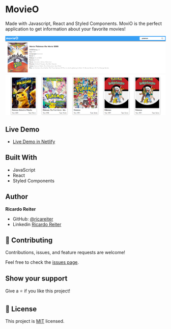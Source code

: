 # MovieO

Made with Javascript, React and Styled Components. MoviO is the perfect application to get information about your favorite movies!

<p>
    <img src="src/Components/icon-img/movioimg.png" >
</p>

## Live Demo

- [Live Demo in Netlify](https://movio-app.netlify.app/)

## Built With

- JavaScript
- React
- Styled Components

## Author

**Ricardo Reiter**

- GitHub: [@ricareiter](https://github.com/ricareiter)
- Linkedin [Ricardo Reiter](https://www.linkedin.com/in/ricardoreiter/)

## 🤝 Contributing

Contributions, issues, and feature requests are welcome!

Feel free to check the [issues page](https://github.com/ricareiter/tip-calculator/issues).

## Show your support

Give a ⭐️ if you like this project!

## 📝 License

This project is [MIT](./LICENSE) licensed.
